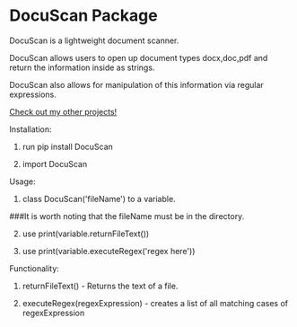 # DocuScan Package

DocuScan is a lightweight document scanner.

DocuScan allows users to open up document types docx,doc,pdf and return the information inside as strings.

DocuScan also allows for manipulation of this information via regular expressions.

[Check out my other projects!](https://github.com/mutster)


Installation:

1. run pip install DocuScan

2. import DocuScan


Usage:

1. class DocuScan('fileName') to a variable.

###It is worth noting that the fileName must be in the directory.

2. use print(variable.returnFileText())

3. use print(variable.executeRegex('regex here'))

Functionality:

1. returnFileText() - Returns the text of a file.

2. executeRegex(regexExpression) - creates a list of all matching cases of regexExpression
